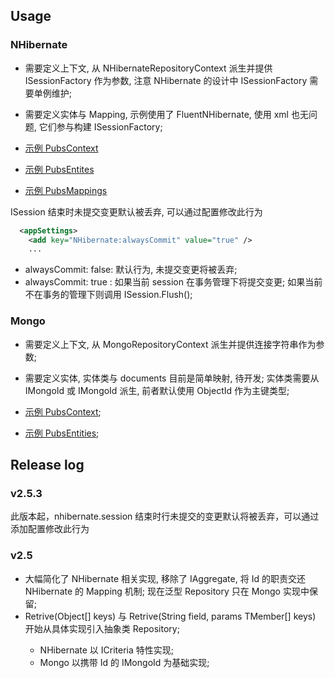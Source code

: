 ﻿## Usage

### NHibernate

* 需要定义上下文, 从 NHibernateRepositoryContext 派生并提供 ISessionFactory 作为参数, 注意 NHibernate 的设计中 ISessionFactory 需要单例维护;
* 需要定义实体与 Mapping, 示例使用了 FluentNHibernate, 使用 xml 也无问题, 它们参与构建 ISessionFactory;

* [示例 PubsContext](src/PersistentDemo/MySql/PubsContext.cs)
* [示例 PubsEntites](src/PersistentDemo/MySql/PubsEntites.cs)
* [示例 PubsMappings](src/PersistentDemo/MySql/PubsMappings.cs)

ISession 结束时未提交变更默认被丢弃, 可以通过配置修改此行为

```xml
  <appSettings>
    <add key="NHibernate:alwaysCommit" value="true" />
	...
```

* alwaysCommit: false: 默认行为, 未提交变更将被丢弃;
* alwaysCommit: true : 如果当前 session 在事务管理下将提交变更; 如果当前不在事务的管理下则调用 ISession.Flush();


### Mongo

* 需要定义上下文, 从 MongoRepositoryContext 派生并提供连接字符串作为参数;
* 需要定义实体, 实体类与 documents 目前是简单映射, 待开发; 实体类需要从 IMongoId 或 IMongoId<T> 派生, 前者默认使用 ObjectId 作为主键类型;

* [示例 PubsContext](src/PersistentDemo/Mongo/PubsContext.cs);
* [示例 PubsEntities](src/PersistentDemo/Mongo/PubsEntities.cs);


## Release log

### v2.5.3

此版本起，nhibernate.session 结束时行未提交的变更默认将被丢弃，可以通过添加配置修改此行为

### v2.5

* 大幅简化了 NHibernate 相关实现, 移除了 IAggregate, 将 Id 的职责交还 NHibernate 的 Mapping 机制; 现在泛型 Repository 只在 Mongo 实现中保留;
* Retrive(Object[] keys) 与 Retrive<TMember>(String field, params TMember[] keys) 开始从具体实现引入抽象类 Repository<TEntry>;
  * NHibernate 以 ICriteria 特性实现;
  * Mongo 以携带 Id 的 IMongoId<TKey> 为基础实现;